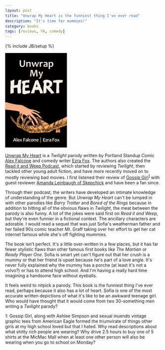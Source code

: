 ```yaml
---
layout: post
title: "Unwrap My Heart is the funniest thing I've ever read"
description: "It's time for mummies!"
category: books
tags: [reviews, YA, comedy]
---
```

{% include JB/setup %}

<img src="https://raw.githubusercontent.com/CatherineH/CatherineH.github.io/master/_posts/images/unwrap_review/cover.png" alt="Unwrap My Heart cover" style="width: 200px;"/>

[Unwrap My Heart](http://www.unwrapmyheart.com/) is a *Twilight* parody written by Portland Standup Comic [Alex Falcone](http://www.alexfalconecomedy.com/) and comedy writer [Ezra Fox](http://twitter.com/ezrafox). The authors also created the [Read it and Weep Podcast](http://read-weep.com/), which started by reviewing *Twilight*, then tackled other young adult fiction, and have more recently moved on to mostly reviewing bad movies. I first listened their review of [Gossip Girl](http://read-weep.com/#!/episode.php/gossip-girl)<sup>[1](#myfootnote1)</sup> with guest reviewer [Amanda Leinbaugh of Skepchick](http://skepchick.org/author/al/) and have been a fan since.

Through their podcast, the writers have developed an intimate knowledge of understanding of the genre. But *Unwrap My Heart* can't be lumped in with other parodies like *Barry Trotter* and *Bored of the Rings* because in addition to hitting all of the obvious flaws in *Twilight*, the meat between the parody is also funny. A lot of the jokes were said first on *Read it and Weep*, but they're even funnier in a fictional context. The ancillary characters are adorable. I would read a sequel that was just Sofia's weatherman father and her failed 90s comic teacher Mr. Graff taking over her effort to get her cat internet famous while she's off fighting mummies.

The book isn't perfect. It's a little over-written in a few places, but it has far fewer stylistic flaws than other famous first books like *The Martian* or *Ready Player One*. Sofia is smart yet can't figure out that her crush is a mummy or that her friend is upset because he's part of a love angle. It's never fully explained why the mummy has a porche (at least it's not a volvo?) or has to attend high school. And I'm having a really hard time imagining a handsome face without eyeballs.

It feels weird to nitpick a parody. This book is the funniest thing I've ever read, perhaps because it also has a lot of heart. Sofia is one of the most accurate written depictions of what it's like to be an awkward teenage girl. Who would have thought that it would come from two 30-something men writing a *Twilight* parody?


<a name="myfootnote1">1</a>: Gossip Girl, along with Ashlee Simpson and sexual inuendo vintage graphic tees from American Eagle formed the triumvirate of things other girls at my high school loved but that I hated. Why read descriptions about what shitty rich people are wearing? Why drive 2.5 hours to buy one of 5 shirts at the MicMac Mall when at least one other person will also be wearing when you go to school on Monday?


